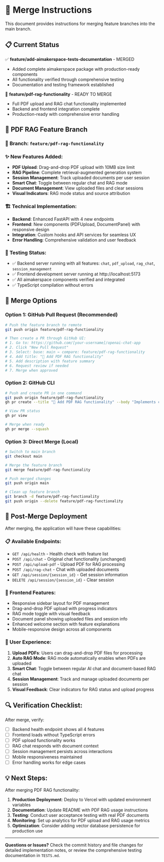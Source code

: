 # 🚀 Merge Instructions

This document provides instructions for merging feature branches into the main branch.

## 📋 Current Status

✅ **feature/add-aimakerspace-tests-documentation** - MERGED
- Added complete aimakerspace package with production-ready components
- All functionality verified through comprehensive testing
- Documentation and testing framework established

🔄 **feature/pdf-rag-functionality** - READY TO MERGE
- Full PDF upload and RAG chat functionality implemented
- Backend and frontend integration complete
- Production-ready with comprehensive error handling

## 🎯 PDF RAG Feature Branch

### 📁 **Branch:** `feature/pdf-rag-functionality`

### ✨ **New Features Added:**
- **PDF Upload**: Drag-and-drop PDF upload with 10MB size limit
- **RAG Pipeline**: Complete retrieval-augmented generation system
- **Session Management**: Track uploaded documents per user session
- **Smart Chat**: Toggle between regular chat and RAG mode
- **Document Management**: View uploaded files and clear sessions
- **Visual Indicators**: RAG mode status and source attribution

### 🏗️ **Technical Implementation:**
- **Backend**: Enhanced FastAPI with 4 new endpoints
- **Frontend**: New components (PDFUpload, DocumentPanel) with responsive design
- **Integration**: Custom hooks and API services for seamless UX
- **Error Handling**: Comprehensive validation and user feedback

### 🧪 **Testing Status:**
- ✅ Backend server running with all features: `chat`, `pdf_upload`, `rag_chat`, `session_management`
- ✅ Frontend development server running at http://localhost:5173
- ✅ All aimakerspace components verified and integrated
- ✅ TypeScript compilation without errors

## 🔀 Merge Options

### Option 1: GitHub Pull Request (Recommended)

```bash
# Push the feature branch to remote
git push origin feature/pdf-rag-functionality

# Then create a PR through GitHub UI:
# 1. Go to: https://github.com/[your-username]/openai-chat-app
# 2. Click "New Pull Request"
# 3. Select: base: main ← compare: feature/pdf-rag-functionality
# 4. Add title: "🚀 Add PDF RAG functionality"
# 5. Add description with feature summary
# 6. Request review if needed
# 7. Merge when approved
```

### Option 2: GitHub CLI

```bash
# Push and create PR in one command
git push origin feature/pdf-rag-functionality
gh pr create --title "🚀 Add PDF RAG functionality" --body "Implements comprehensive PDF upload and RAG chat system with document management, session tracking, and responsive UI components."

# View PR status
gh pr view

# Merge when ready
gh pr merge --squash
```

### Option 3: Direct Merge (Local)

```bash
# Switch to main branch
git checkout main

# Merge the feature branch
git merge feature/pdf-rag-functionality

# Push merged changes
git push origin main

# Clean up feature branch
git branch -d feature/pdf-rag-functionality
git push origin --delete feature/pdf-rag-functionality
```

## 🚀 Post-Merge Deployment

After merging, the application will have these capabilities:

### 📋 **Available Endpoints:**
- `GET /api/health` - Health check with feature list
- `POST /api/chat` - Original chat functionality (unchanged)
- `POST /api/upload-pdf` - Upload PDF for RAG processing
- `POST /api/rag-chat` - Chat with uploaded documents
- `GET /api/session/{session_id}` - Get session information
- `DELETE /api/session/{session_id}` - Clear session

### 🎨 **Frontend Features:**
- Responsive sidebar layout for PDF management
- Drag-and-drop PDF upload with progress indicators
- RAG mode toggle with visual feedback
- Document panel showing uploaded files and session info
- Enhanced welcome section with feature explanations
- Mobile-responsive design across all components

### 📱 **User Experience:**
1. **Upload PDFs**: Users can drag-and-drop PDF files for processing
2. **Auto RAG Mode**: RAG mode automatically enables when PDFs are uploaded
3. **Smart Chat**: Toggle between regular AI chat and document-based RAG chat
4. **Session Management**: Track and manage uploaded documents per session
5. **Visual Feedback**: Clear indicators for RAG status and upload progress

## 🔍 **Verification Checklist:**

After merge, verify:
- [ ] Backend health endpoint shows all 4 features
- [ ] Frontend loads without TypeScript errors
- [ ] PDF upload functionality works
- [ ] RAG chat responds with document context
- [ ] Session management persists across interactions
- [ ] Mobile responsiveness maintained
- [ ] Error handling works for edge cases

## 💡 **Next Steps:**

After merging PDF RAG functionality:
1. **Production Deployment**: Deploy to Vercel with updated environment variables
2. **Documentation**: Update README with PDF RAG usage instructions  
3. **Testing**: Conduct user acceptance testing with real PDF documents
4. **Monitoring**: Set up analytics for PDF upload and RAG usage metrics
5. **Optimization**: Consider adding vector database persistence for production use

---

**Questions or Issues?** 
Check the commit history and file changes for detailed implementation notes, or review the comprehensive testing documentation in `TESTS.md`.
